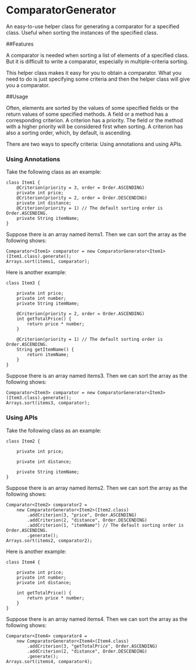# ComparatorGenerator
An easy-to-use helper class for generating a comparator for a specified class. Useful when sorting the instances of the specified class.

##Features

A comparator is needed when sorting a list of elements of a specified class. But it is difficult to write a comparator, especially in multiple-criteria sorting.

This helper class makes it easy for you to obtain a comparator. What you need to do is just specifying some criteria and then the helper class will give you a comparator.

##Usage

Often, elements are sorted by the values of some specified fields or the return values of some specified methods. A field or a method has a corresponding criterion. A criterion has a priority. The field or the method with a higher priority will be considered first when sorting. A criterion has also a sorting order, which, by default, is ascending.

There are two ways to specify criteria: Using annotations and using APIs.

### Using Annotations

Take the following class as an example:

```
class Item1 {
    @Criterion(priority = 3, order = Order.ASCENDING)
    private int price;
    @Criterion(priority = 2, order = Order.DESCENDING)
    private int distance;
    @Criterion(priority = 1) // The default sorting order is Order.ASCENDING.
    private String itemName;
}
```

Suppose there is an array named items1. Then we can sort the array as the following shows:

```
Comparator<Item1> comparator = new ComparatorGenerator<Item1>(Item1.class).generate();
Arrays.sort(items1, comparator);
```

Here is another example:

```
class Item3 {
	
    private int price;
    private int number;
    private String itemName;
    
    @Criterion(priority = 2, order = Order.ASCENDING)
    int getTotalPrice() {
        return price * number;
    }
    
    @Criterion(priority = 1) // The default sorting order is Order.ASCENDING.
    String getItemName() {
        return itemName;
    }
}
```

Suppose there is an array named items3. Then we can sort the array as the following shows:

```
Comparator<Item3> comparator = new ComparatorGenerator<Item3>(Item3.class).generate();
Arrays.sort(items3, comparator);
```


### Using APIs

Take the following class as an example:

```
class Item2 {
	
    private int price;
	
    private int distance;
	
    private String itemName;
}
```

Suppose there is an array named items2. Then we can sort the array as the following shows:

```
Comparator<Item2> comparator2 =
    new ComparatorGenerator<Item2>(Item2.class)
        .addCriterion(3, "price", Order.ASCENDING)
        .addCriterion(2, "distance", Order.DESCENDING)
        .addCriterion(1, "itemName") // The default sorting order is Order.ASCENDING.
        .generate();
Arrays.sort(items2, comparator2);
```

Here is another example:


```
class Item4 {
	
    private int price;
    private int number;
    private int distance;
    
    int getTotalPrice() {
        return price * number;
    }
}
```

Suppose there is an array named items4. Then we can sort the array as the following shows:

```
Comparator<Item4> comparator4 =
    new ComparatorGenerator<Item4>(Item4.class)
        .addCriterion(3, "getTotalPrice", Order.ASCENDING)
        .addCriterion(2, "distance", Order.DESCENDING)
        .generate();
Arrays.sort(items4, comparator4);
```
